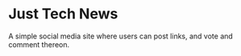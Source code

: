 # Just Tech News

A simple social media site where users can post links, and vote and comment thereon. 
